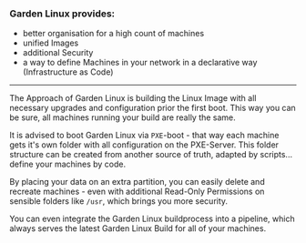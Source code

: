 <this file currently exists for the upcoming gardenlinux.io website>

### Garden Linux provides:

- better organisation for a high count of machines
- unified Images
- additional Security
- a way to define Machines in your network in a declarative way (Infrastructure as Code)

--- 

The Approach of Garden Linux is building the Linux Image with all necessary upgrades and configuration prior the first boot. This way you can be sure, all machines running your build are really the same.

It is advised to boot Garden Linux via `PXE`-boot - that way each machine gets it's own folder with all configuration on the PXE-Server. This folder structure can be created from another source of truth, adapted by scripts... define your machines by code.

By placing your data on an extra partition, you can easily delete and recreate machines - even with additional Read-Only Permissions on sensible folders like `/usr`, which brings you more security.

You can even integrate the Garden Linux buildprocess into a pipeline, which always serves the latest Garden Linux Build for all of your machines.
